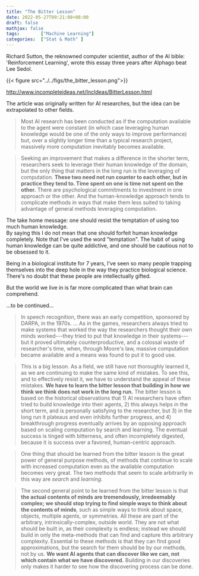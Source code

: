 ```yaml
---
title: "The Bitter Lesson"
date: 2022-05-27T09:21:08+08:00
draft: false
mathjax: false
tags:        ["Machine Learning"]
categories:  ["Stat & Math" ]
---
```


Richard Sutton, the reknowned computer scientist, author of the AI bible: 'Reinforcement Learning', wrote this essay three years after Alphago beat Lee Sedol.

{{< figure src="../../figs/the_bitter_lesson.png">}}

<http://www.incompleteideas.net/IncIdeas/BitterLesson.html>

The article was originally written for AI researches, but the idea can be extrapolated to other fields.

>Most AI research has been conducted as if the computation available to the agent were constant (in which case leveraging human knowledge would be one of the only ways to improve performance) but, over a slightly longer time than a typical research project, massively more computation inevitably becomes available. 

>Seeking an improvement that makes a difference in the shorter term, researchers seek to leverage their human knowledge of the domain, but the only thing that matters in the long run is the leveraging of computation. **These two need not run counter to each other, but in practice they tend to. Time spent on one is time not spent on the other.** There are psychological commitments to investment in one approach or the other. And the human-knowledge approach tends to complicate methods in ways that make them less suited to taking advantage of general methods leveraging computation.

The take home message: one should resist the temptation of using too much human knowledge.  
By saying this I do not mean that one should forfeit human knowledge completely. Note that I've used the word "temptation". The habit of using human knowledge can be quite addictive, and one should be cautious not to be obsessed to it.

Being in a biological institute for 7 years, I've seen so many people trapping themselves into the deep hole in the way they practice biological science. There's no doubt that these people are intellectually gifted. 

But the world we live in is far more complicated than what brain can comprehend.

...to be continued...

>In speech recognition, there was an early competition, sponsored by DARPA, in the 1970s. ... As in the games, researchers always tried to make systems that worked the way the researchers thought their own minds worked---they tried to put that knowledge in their systems---but it proved ultimately counterproductive, and a colossal waste of researcher's time, when, through Moore's law, massive computation became available and a means was found to put it to good use.

>This is a big lesson. As a field, we still have not thoroughly learned it, as we are continuing to make the same kind of mistakes. To see this, and to effectively resist it, we have to understand the appeal of these mistakes. **We have to learn the bitter lesson that building in how we think we think does not work in the long run.** The bitter lesson is based on the historical observations that 1) AI researchers have often tried to build knowledge into their agents, 2) this always helps in the short term, and is personally satisfying to the researcher, but 3) in the long run it plateaus and even inhibits further progress, and 4) breakthrough progress eventually arrives by an opposing approach based on scaling computation by search and learning. The eventual success is tinged with bitterness, and often incompletely digested, because it is success over a favored, human-centric approach.

>One thing that should be learned from the bitter lesson is the great power of general purpose methods, of methods that continue to scale with increased computation even as the available computation becomes very great. The two methods that seem to scale arbitrarily in this way are *search* and *learning*.

>The second general point to be learned from the bitter lesson is that **the actual contents of minds are tremendously, irredeemably complex; we should stop trying to find simple ways to think about the contents of minds**, such as simple ways to think about space, objects, multiple agents, or symmetries. All these are part of the arbitrary, intrinsically-complex, outside world. They are not what should be built in, as their complexity is endless; instead we should build in only the meta-methods that can find and capture this arbitrary complexity. Essential to these methods is that they can find good approximations, but the search for them should be by our methods, not by us. **We want AI agents that can discover like we can, not which contain what we have discovered.** Building in our discoveries only makes it harder to see how the discovering process can be done.
